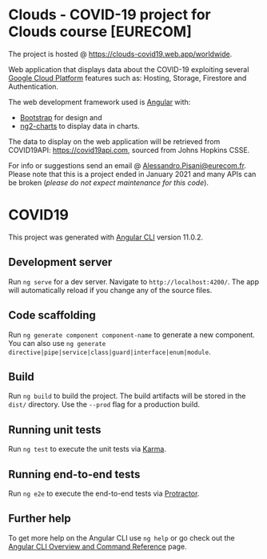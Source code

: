 # Clouds - COVID-19 project for Clouds course [EURECOM]

The project is hosted @ https://clouds-covid19.web.app/worldwide.  

Web application that displays data about the COVID-19 exploiting several [Google Cloud Platform](https://www.google.com/url?sa=t&rct=j&q=&esrc=s&source=web&cd=&cad=rja&uact=8&ved=2ahUKEwihpb2yx9byAhVI4YUKHXz4DuwQFnoECAcQAw&url=https%3A%2F%2Fcloud.google.com%2F&usg=AOvVaw02aG0Rc2vxvndCRTTY1Ufi) features such as: Hosting, Storage, Firestore and Authentication.  

The web development framework used is [Angular](https://www.google.com/url?sa=t&rct=j&q=&esrc=s&source=web&cd=&cad=rja&uact=8&ved=2ahUKEwi4wbX2xtbyAhVjxYUKHTUHDssQFnoECAQQAQ&url=https%3A%2F%2Fangular.io%2F&usg=AOvVaw2etFta1TXj3OCM8r72lVr8) with:
- [Bootstrap](https://www.google.com/url?sa=t&rct=j&q=&esrc=s&source=web&cd=&cad=rja&uact=8&ved=2ahUKEwjivqqCx9byAhUuxYUKHTzrCK4QFnoECAUQAw&url=https%3A%2F%2Fgetbootstrap.com%2F&usg=AOvVaw3s0qqZzEfHTiGFr9v0jCTN) for design and 
- [ng2-charts](https://www.npmjs.com/package/ng2-charts) to display data in charts.  


The data to display on the web application will be retrieved from COVID19API: https://covid19api.com, sourced from Johns Hopkins CSSE.  


For info or suggestions send an email @ Alessandro.Pisani@eurecom.fr.  
Please note that this is a project ended in January 2021 and many APIs can be broken (_please do not expect maintenance for this code_).

# COVID19

This project was generated with [Angular CLI](https://github.com/angular/angular-cli) version 11.0.2.

## Development server

Run `ng serve` for a dev server. Navigate to `http://localhost:4200/`. The app will automatically reload if you change any of the source files.

## Code scaffolding

Run `ng generate component component-name` to generate a new component. You can also use `ng generate directive|pipe|service|class|guard|interface|enum|module`.

## Build

Run `ng build` to build the project. The build artifacts will be stored in the `dist/` directory. Use the `--prod` flag for a production build.

## Running unit tests

Run `ng test` to execute the unit tests via [Karma](https://karma-runner.github.io).

## Running end-to-end tests

Run `ng e2e` to execute the end-to-end tests via [Protractor](http://www.protractortest.org/).

## Further help

To get more help on the Angular CLI use `ng help` or go check out the [Angular CLI Overview and Command Reference](https://angular.io/cli) page.

